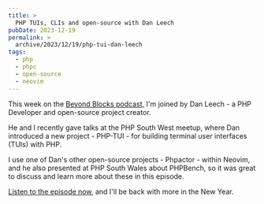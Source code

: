 ```yaml
---
title: >
  PHP TUIs, CLIs and open-source with Dan Leech
pubDate: 2023-12-19
permalink: >
  archive/2023/12/19/php-tui-dan-leech
tags:
  - php
  - phpc
  - open-source
  - neovim
---
```


This week on the [Beyond Blocks podcast][podcast], I'm joined by Dan Leech - a PHP Developer and open-source project creator.

He and I recently gave talks at the PHP South West meetup, where Dan introduced a new project - PHP-TUI - for building terminal user interfaces (TUIs) with PHP.

I use one of Dan's other open-source projects - Phpactor - within Neovim, and he also presented at PHP South Wales about PHPBench, so it was great to discuss and learn more about these in this episode.

[Listen to the episode now][episode], and I'll be back with more in the New Year.

[episode]: https://www.oliverdavies.uk/podcast/6-dan-leech-php-tui
[podcast]: https://www.oliverdavies.uk/podcast
